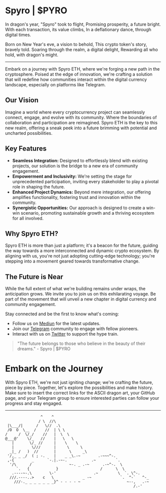 # Spyro | $PYRO

In dragon's year, "Spyro" took to flight, Promising prosperity, a future bright. With each transaction, its value climbs, In a deflationary dance, through digital times.

Born on New Year's eve, a vision to behold, This crypto token's story, bravely told. Soaring through the realm, a digital delight, Rewarding all who hold, with dragon's might.

---

Embark on a journey with Spyro ETH, where we're forging a new path in the cryptosphere. Poised at the edge of innovation, we're crafting a solution that will redefine how communities interact within the digital currency landscape, especially on platforms like Telegram.

## Our Vision
Imagine a world where every cryptocurrency project can seamlessly connect, engage, and evolve with its community. Where the boundaries of collaboration and participation are reimagined. Spyro ETH is the key to this new realm, offering a sneak peek into a future brimming with potential and uncharted possibilities.

## Key Features

- **Seamless Integration:** Designed to effortlessly blend with existing projects, our solution is the bridge to a new era of community engagement.
- **Empowerment and Inclusivity:** We're setting the stage for unprecedented participation, inviting every stakeholder to play a pivotal role in shaping the future.
- **Enhanced Project Dynamics:** Beyond mere integration, our offering amplifies functionality, fostering trust and innovation within the community.
- **Synergistic Opportunities:** Our approach is designed to create a win-win scenario, promoting sustainable growth and a thriving ecosystem for all involved.

## Why Spyro ETH?

Spyro ETH is more than just a platform; it's a beacon for the future, guiding the way towards a more interconnected and dynamic crypto ecosystem. By aligning with us, you're not just adopting cutting-edge technology; you're stepping into a movement geared towards transformative change.

## The Future is Near

While the full extent of what we're building remains under wraps, the anticipation grows. We invite you to join us on this exhilarating voyage. Be part of the movement that will unveil a new chapter in digital currency and community engagement.

Stay connected and be the first to know what's coming:

- Follow us on [Mediun](https://medium.com/@spyroneth) for the latest updates.
- Join our [Telegram](https://t.me/Spyro_eth) community to engage with fellow pioneers.
- Interact with us on [Twitter](https://twitter.com/SpyronEth) to support the hype train.

> "The future belongs to those who believe in the beauty of their dreams." - Spyro | $PYRO

# Embark on the Journey

With Spyro ETH, we're not just igniting change; we're crafting the future, piece by piece. Together, let's explore the possibilities and make history.
Make sure to insert the correct links for the ASCII dragon art, your GitHub page, and your Telegram group to ensure interested parties can follow your progress and stay engaged.

---
```
                ^    ^
               / \  //\
 |\___/|      /   \//  .\
 /O  O  \__  /    //  | \ \
/     /  \/_/    //   |  \  \
@___@'    \/_   //    |   \   \ 
   |       \/_ //     |    \    \ 
   |        \///      |     \     \ 
  _|_ /   )  //       |      \     _\
 '/,_ _ _/  ( ; -.    |    _ _\.-~        .-~~~^-.
 ,-{        _      `-.|.-~-.           .~         `.
  '/\      /                 ~-. _ .-~      .-~^-.  \
     `.   {            }                   /      \  \
   .----~-.\        \-'                 .~         \  `. \^-.
  ///.----..>    c   \             _ -~             `.  ^-`   ^-_
    ///-._ _ _ _ _ _ _}^ - - - - ~                     ~--,   .-~
                                                          /.-'
```
